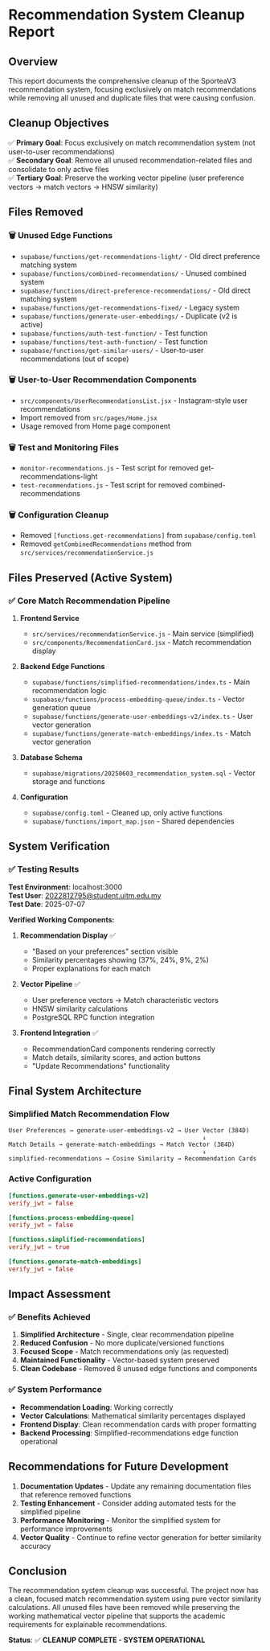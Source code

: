 # Recommendation System Cleanup Report

## Overview

This report documents the comprehensive cleanup of the SporteaV3 recommendation system, focusing exclusively on match recommendations while removing all unused and duplicate files that were causing confusion.

## Cleanup Objectives

✅ **Primary Goal**: Focus exclusively on match recommendation system (not user-to-user recommendations)  
✅ **Secondary Goal**: Remove all unused recommendation-related files and consolidate to only active files  
✅ **Tertiary Goal**: Preserve the working vector pipeline (user preference vectors → match vectors → HNSW similarity)

## Files Removed

### 🗑️ **Unused Edge Functions**
- `supabase/functions/get-recommendations-light/` - Old direct preference matching system
- `supabase/functions/combined-recommendations/` - Unused combined system 
- `supabase/functions/direct-preference-recommendations/` - Old direct matching system
- `supabase/functions/get-recommendations-fixed/` - Legacy system
- `supabase/functions/generate-user-embeddings/` - Duplicate (v2 is active)
- `supabase/functions/auth-test-function/` - Test function
- `supabase/functions/test-auth-function/` - Test function
- `supabase/functions/get-similar-users/` - User-to-user recommendations (out of scope)

### 🗑️ **User-to-User Recommendation Components**
- `src/components/UserRecommendationsList.jsx` - Instagram-style user recommendations
- Import removed from `src/pages/Home.jsx`
- Usage removed from Home page component

### 🗑️ **Test and Monitoring Files**
- `monitor-recommendations.js` - Test script for removed get-recommendations-light
- `test-recommendations.js` - Test script for removed combined-recommendations

### 🗑️ **Configuration Cleanup**
- Removed `[functions.get-recommendations]` from `supabase/config.toml`
- Removed `getCombinedRecommendations` method from `src/services/recommendationService.js`

## Files Preserved (Active System)

### ✅ **Core Match Recommendation Pipeline**

1. **Frontend Service**
   - `src/services/recommendationService.js` - Main service (simplified)
   - `src/components/RecommendationCard.jsx` - Match recommendation display

2. **Backend Edge Functions**
   - `supabase/functions/simplified-recommendations/index.ts` - Main recommendation logic
   - `supabase/functions/process-embedding-queue/index.ts` - Vector generation queue
   - `supabase/functions/generate-user-embeddings-v2/index.ts` - User vector generation
   - `supabase/functions/generate-match-embeddings/index.ts` - Match vector generation

3. **Database Schema**
   - `supabase/migrations/20250603_recommendation_system.sql` - Vector storage and functions

4. **Configuration**
   - `supabase/config.toml` - Cleaned up, only active functions
   - `supabase/functions/import_map.json` - Shared dependencies

## System Verification

### ✅ **Testing Results**

**Test Environment**: localhost:3000  
**Test User**: 2022812795@student.uitm.edu.my  
**Test Date**: 2025-07-07

**Verified Working Components:**
1. **Recommendation Display** ✅
   - "Based on your preferences" section visible
   - Similarity percentages showing (37%, 24%, 9%, 2%)
   - Proper explanations for each match

2. **Vector Pipeline** ✅
   - User preference vectors → Match characteristic vectors
   - HNSW similarity calculations
   - PostgreSQL RPC function integration

3. **Frontend Integration** ✅
   - RecommendationCard components rendering correctly
   - Match details, similarity scores, and action buttons
   - "Update Recommendations" functionality

## Final System Architecture

### **Simplified Match Recommendation Flow**
```
User Preferences → generate-user-embeddings-v2 → User Vector (384D)
                                                      ↓
Match Details → generate-match-embeddings → Match Vector (384D)
                                                      ↓
simplified-recommendations → Cosine Similarity → Recommendation Cards
```

### **Active Configuration**
```toml
[functions.generate-user-embeddings-v2]
verify_jwt = false

[functions.process-embedding-queue]
verify_jwt = false

[functions.simplified-recommendations]
verify_jwt = true

[functions.generate-match-embeddings]
verify_jwt = false
```

## Impact Assessment

### ✅ **Benefits Achieved**
1. **Simplified Architecture** - Single, clear recommendation pipeline
2. **Reduced Confusion** - No more duplicate/versioned functions
3. **Focused Scope** - Match recommendations only (as requested)
4. **Maintained Functionality** - Vector-based system preserved
5. **Clean Codebase** - Removed 8 unused edge functions and components

### ✅ **System Performance**
- **Recommendation Loading**: Working correctly
- **Vector Calculations**: Mathematical similarity percentages displayed
- **Frontend Display**: Clean recommendation cards with proper formatting
- **Backend Processing**: Simplified-recommendations edge function operational

## Recommendations for Future Development

1. **Documentation Updates** - Update any remaining documentation files that reference removed functions
2. **Testing Enhancement** - Consider adding automated tests for the simplified pipeline
3. **Performance Monitoring** - Monitor the simplified system for performance improvements
4. **Vector Quality** - Continue to refine vector generation for better similarity accuracy

## Conclusion

The recommendation system cleanup was successful. The project now has a clean, focused match recommendation system using pure vector similarity calculations. All unused files have been removed while preserving the working mathematical vector pipeline that supports the academic requirements for explainable recommendations.

**Status**: ✅ **CLEANUP COMPLETE - SYSTEM OPERATIONAL**
